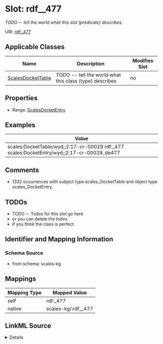 

# Slot: rdf__477


_TODO -- tell the world what this slot (predicate) describes._





URI: [rdf:_477](http://www.w3.org/1999/02/22-rdf-syntax-ns#_477)



<!-- no inheritance hierarchy -->





## Applicable Classes

| Name | Description | Modifies Slot |
| --- | --- | --- |
| [ScalesDocketTable](../classes/ScalesDocketTable.md) | TODO -- tell the world what this class (type) describes |  no  |







## Properties

* Range: [ScalesDocketEntry](../classes/ScalesDocketEntry.md)






## Examples

| Value |
| --- |
| scales:DocketTable/wyd;;2:17-cr-00029 rdf:_477 scales:DocketEntry/wyd;;2:17-cr-00029_de477 |

## Comments

* 1332 occurrences with subject type scales_DocketTable and object type scales_DocketEntry.

## TODOs

* TODO -- Todos for this slot go here
* or you can delete the todos
* if you think the class is perfect.

## Identifier and Mapping Information







### Schema Source


* from schema: scales-kg




## Mappings

| Mapping Type | Mapped Value |
| ---  | ---  |
| self | rdf:_477 |
| native | scales-kg/:rdf__477 |




## LinkML Source

<details>
```yaml
name: rdf__477
description: TODO -- tell the world what this slot (predicate) describes.
todos:
- TODO -- Todos for this slot go here
- or you can delete the todos
- if you think the class is perfect.
comments:
- 1332 occurrences with subject type scales_DocketTable and object type scales_DocketEntry.
examples:
- value: scales:DocketTable/wyd;;2:17-cr-00029 rdf:_477 scales:DocketEntry/wyd;;2:17-cr-00029_de477
from_schema: scales-kg
rank: 1000
slot_uri: rdf:_477
alias: rdf__477
domain_of:
- scales_DocketTable
range: scales_DocketEntry

```
</details>